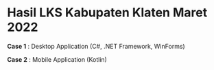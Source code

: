 # Hasil LKS Kabupaten Klaten Maret 2022



**Case 1** : Desktop Application (C#, .NET Framework, WinForms)

**Case 2** : Mobile Application (Kotlin)
